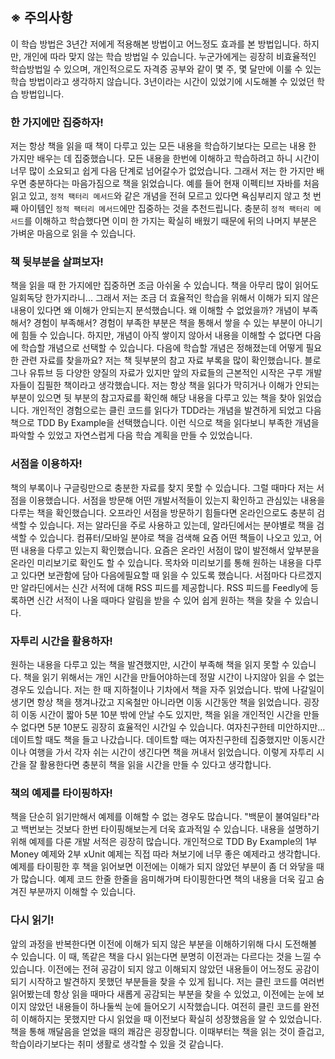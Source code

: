 ## ※ 주의사항
이 학습 방법은 3년간 저에게 적용해본 방법이고 어느정도 효과를 본 방법입니다. 하지만, 개인에 따라 맞지 않는 학습 방법일 수 있습니다. 누군가에게는 굉장히 비효율적인 학습방법일 수 있으며, 개인적으로도 자격증 공부와 같이 몇 주, 몇 달만에 이룰 수 있는 학습 방법이라고 생각하지 않습니다. 3년이라는 시간이 있었기에 시도해볼 수 있었던 학습 방법입니다.

### 한 가지에만 집중하자!
저는 항상 책을 읽을 때 책이 다루고 있는 모든 내용을 학습하기보다는 모르는 내용 한 가지만 배우는 데 집중했습니다. 모든 내용을 한번에 이해하고 학습하려고 하니 시간이 너무 많이 소요되고 쉽게 다음 단계로 넘어갈수가 없었습니다. 그래서 저는 한 가지만 배우면 충분하다는 마음가짐으로 책을 읽었습니다. 예를 들어 현재 이펙티브 자바를 처음 읽고 있고, `정적 팩터리 메서드`와 같은 개념을 전혀 모르고 있다면 욕심부리지 않고 첫 번째 아이템인 `정적 팩터리 메서드`에만 집중하는 것을 추천드립니다. 충분히 `정적 팩터리 메서드`를 이해하고 학습했다면 이미 한 가지는 확실히 배웠기 때문에 뒤의 나머지 부분은 가벼운 마음으로 읽을 수 있습니다.

### 책 뒷부분을 살펴보자!
책을 읽을 때 한 가지에만 집중하면 조금 아쉬울 수 있습니다. 책을 아무리 많이 읽어도 일회독당 한가지라니... 그래서 저는 조금 더 효율적인 학습을 위해서 이해가 되지 않은 내용이 있다면 왜 이해가 안되는지 분석했습니다. 왜 이해할 수 없었을까? 개념이 부족해서? 경험이 부족해서? 경험이 부족한 부분은 책을 통해서 쌓을 수 있는 부분이 아니기에 힘들 수 있습니다. 하지만, 개념이 아직 쌓이지 않아서 내용을 이해할 수 없다면 다음에 학습할 개념으로 선택할 수 있습니다. 다음에 학습할 개념은 정해졌는데 어떻게 필요한 관련 자료를 찾을까요? 저는 책 뒷부분의 참고 자료 부록을 많이 확인했습니다. 블로그나 유튜브 등 다양한 양질의 자료가 있지만 앞의 자료들의 근본적인 시작은 구루 개발자들이 집필한 책이라고 생각했습니다. 저는 항상 책을 읽다가 막히거나 이해가 안되는 부분이 있으면 뒷 부분의 참고자료를 확인해 해당 내용을 다루고 있는 책을 찾아 읽었습니다. 개인적인 경험으로는 클린 코드를 읽다가 TDD라는 개념을 발견하게 되었고 다음 책으로 TDD By Example을 선택했습니다. 이런 식으로 책을 읽다보니 부족한 개념을 파악할 수 있었고 자연스럽게 다음 학습 계획을 만들 수 있었습니다.

### 서점을 이용하자!
책의 부록이나 구글링만으로 충분한 자료를 찾지 못할 수 있습니다. 그럴 때마다 저는 서점을 이용했습니다. 서점을 방문해 어떤 개발서적들이 있는지 확인하고 관심있는 내용을 다루는 책을 확인했습니다. 오프라인 서점을 방문하기 힘들다면 온라인으로도 충분히 검색할 수 있습니다. 저는 알라딘을 주로 사용하고 있는데, 알라딘에서는 분야별로 책을 검색할 수 있습니다. 컴퓨터/모바일 분야로 책을 검색해 요즘 어떤 책들이 나오고 있고, 어떤 내용을 다루고 있는지 확인했습니다. 요즘은 온라인 서점이 많이 발전해서 앞부분을 온라인 미리보기로 확인도 할 수 있습니다. 목차와 미리보기를 통해 원하는 내용을 다루고 있다면 보관함에 담아 다음에필요할 때 읽을 수 있도록 했습니다. 서점마다 다르겠지만 알라딘에서는 신간 서적에 대해 RSS 피드를 제공합니다. RSS 피드를 Feedly에 등록하면 신간 서적이 나올 때마다 알림을 받을 수 있어 쉽게 원하는 책을 찾을 수 있습니다.

### 자투리 시간을 활용하자!
원하는 내용을 다루고 있는 책을 발견했지만, 시간이 부족해 책을 읽지 못할 수 있습니다. 책을 읽기 위해서는 개인 시간을 만들어야하는데 정말 시간이 나지않아 읽을 수 없는 경우도 있습니다. 저는 한 때 지하철이나 기차에서 책을 자주 읽었습니다. 밖에 나갈일이 생기면 항상 책을 챙겨나갔고 지옥철만 아니라면 이동 시간동안 책을 읽었습니다. 굉장히 이동 시간이 짧아 5분 10분 밖에 안날 수도 있지만, 책을 읽을 개인적인 시간을 만들 수 없다면 5분 10분도 굉장히 효율적인 시간일 수 있습니다. 여자친구한테 미안하지만... 데이트할 때도 책을 들고 나갔습니다. 데이트할 때는 여자친구한테 집중했지만 이동시간이나 여행을 가서 각자 쉬는 시간이 생긴다면 책을 꺼내서 읽었습니다. 이렇게 자투리 시간을 잘 활용한다면 충분히 책을 읽을 시간을 만들 수 있다고 생각합니다.

### 책의 예제를 타이핑하자!
책을 단순히 읽기만해서 예제를 이해할 수 없는 경우도 많습니다. "백문이 불여일타"라고 백번보는 것보다 한번 타이핑해보는게 더욱 효과적일 수 있습니다. 내용을 설명하기 위해 예제를 다룬 개발 서적은 굉장히 많습니다. 개인적으로 TDD By Example의 1부 Money 예제와 2부 xUnit 예제는 직접 따라 쳐보기에 너무 좋은 예제라고 생각합니다. 예제를 타이핑한 후 책을 읽어보면 이전에는 이해가 되지 않았던 부분이 좀 더 와닿을 때가 많습니다. 예제 코드 한줄 한줄을 음미해가며 타이핑한다면 책의 내용을 더욱 깊고 숨겨진 부분까지 이해할 수 있습니다.

### 다시 읽기!
앞의 과정을 반복한다면 이전에 이해가 되지 않은 부분을 이해하기위해 다시 도전해볼 수 있습니다. 이 때, 똑같은 책을 다시 읽는다면 분명히 이전과는 다르다는 것을 느낄 수 있습니다. 이전에는 전혀 공감이 되지 않고 이해되지 않았던 내용들이 어느정도 공감이 되기 시작하고 발견하지 못했던 부분들을 찾을 수 있게 됩니다. 저는 클린 코드를 여러번 읽어봤는데 항상 읽을 때마다 새롭게 공감되는 부분을 찾을 수 있었고, 이전에는 눈에 보이지 않았던 내용들이 하나둘씩 눈에 들어오기 시작했습니다. 여전히 클린 코드를 완전히 이해하지는 못했지만 다시 읽었을 때 이전보다 확실히 성장했음을 알 수 있었습니다. 책을 통해 깨달음을 얻었을 때의 쾌감은 굉장합니다. 이때부터는 책을 읽는 것이 즐겁고, 학습이라기보다는 취미 생활로 생각할 수 있을 것 같습니다.


